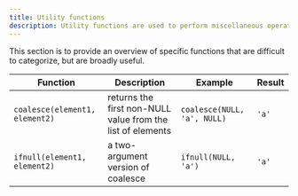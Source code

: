 ```yaml
---
title: Utility functions
description: Utility functions are used to perform miscellaneous operations and transformations.
---
```


This section is to provide an overview of specific functions that are difficult to categorize,
but are broadly useful.

<div class="scroll-table">

| Function | Description | Example | Result |
| ----------- | --------------- | ----------- | ----------- |
| `coalesce(element1, element2)` | returns the first non-NULL value from the list of elements | `coalesce(NULL, 'a', NULL)` | `'a'` |
| `ifnull(element1, element2)` | a two-argument version of coalesce | `ifnull(NULL, 'a')` | `'a'` |

</div>